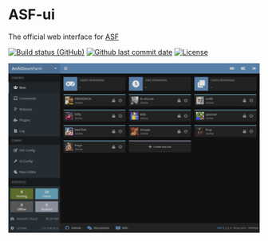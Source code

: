 # ASF-ui

The official web interface for [ASF](https://github.com/JustArchiNET/ArchiSteamFarm)

[![Build status (GitHub)](https://img.shields.io/github/actions/workflow/status/JustArchiNET/ASF-ui/ci.yml?label=GitHub&cacheSeconds=600&logo=github&branch=main)](https://github.com/JustArchiNET/ASF-ui/actions?query=branch%3Amain)
[![Github last commit date](https://img.shields.io/github/last-commit/JustArchiNET/ASF-ui?label=Updated&cacheSeconds=600&logo=github)](https://github.com/JustArchiNET/ASF-ui/commits)
[![License](https://img.shields.io/github/license/JustArchiNET/ASF-ui?label=License&cacheSeconds=2592000&logo=apache)](https://github.com/JustArchiNET/ASF-ui/blob/main/LICENSE)

<img src="https://github.com/JustArchiNET/ASF-ui/blob/main/.github/previews/bots.png?raw=true">
